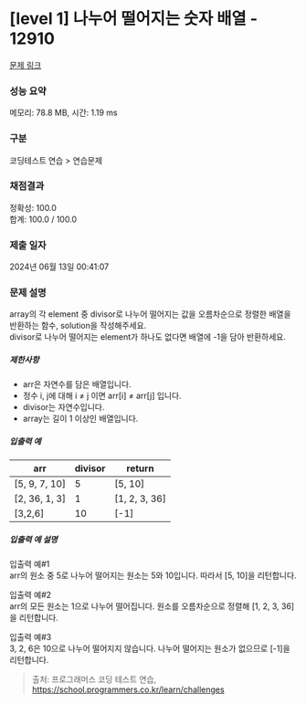 # [level 1] 나누어 떨어지는 숫자 배열 - 12910 

[문제 링크](https://school.programmers.co.kr/learn/courses/30/lessons/12910) 

### 성능 요약

메모리: 78.8 MB, 시간: 1.19 ms

### 구분

코딩테스트 연습 > 연습문제

### 채점결과

정확성: 100.0<br/>합계: 100.0 / 100.0

### 제출 일자

2024년 06월 13일 00:41:07

### 문제 설명

<p style="user-select: auto !important;">array의 각 element 중 divisor로 나누어 떨어지는 값을 오름차순으로 정렬한 배열을 반환하는 함수, solution을 작성해주세요.<br style="user-select: auto !important;">
divisor로 나누어 떨어지는 element가 하나도 없다면 배열에 -1을 담아 반환하세요. </p>

<h5 style="user-select: auto !important;">제한사항</h5>

<ul style="user-select: auto !important;">
<li style="user-select: auto !important;">arr은 자연수를 담은 배열입니다.</li>
<li style="user-select: auto !important;">정수 i, j에 대해 i ≠ j 이면 arr[i] ≠ arr[j] 입니다.</li>
<li style="user-select: auto !important;">divisor는 자연수입니다.</li>
<li style="user-select: auto !important;">array는 길이 1 이상인 배열입니다.</li>
</ul>

<h5 style="user-select: auto !important;">입출력 예</h5>
<table class="table" style="user-select: auto !important;">
        <thead style="user-select: auto !important;"><tr style="user-select: auto !important;">
<th style="user-select: auto !important;">arr</th>
<th style="user-select: auto !important;">divisor</th>
<th style="user-select: auto !important;">return</th>
</tr>
</thead>
        <tbody style="user-select: auto !important;"><tr style="user-select: auto !important;">
<td style="user-select: auto !important;">[5, 9, 7, 10]</td>
<td style="user-select: auto !important;">5</td>
<td style="user-select: auto !important;">[5, 10]</td>
</tr>
<tr style="user-select: auto !important;">
<td style="user-select: auto !important;">[2, 36, 1, 3]</td>
<td style="user-select: auto !important;">1</td>
<td style="user-select: auto !important;">[1, 2, 3, 36]</td>
</tr>
<tr style="user-select: auto !important;">
<td style="user-select: auto !important;">[3,2,6]</td>
<td style="user-select: auto !important;">10</td>
<td style="user-select: auto !important;">[-1]</td>
</tr>
</tbody>
      </table>
<h5 style="user-select: auto !important;">입출력 예 설명</h5>

<p style="user-select: auto !important;">입출력 예#1<br style="user-select: auto !important;">
arr의 원소 중 5로 나누어 떨어지는 원소는 5와 10입니다. 따라서 [5, 10]을 리턴합니다.</p>

<p style="user-select: auto !important;">입출력 예#2<br style="user-select: auto !important;">
arr의 모든 원소는 1으로 나누어 떨어집니다. 원소를 오름차순으로 정렬해 [1, 2, 3, 36]을 리턴합니다.</p>

<p style="user-select: auto !important;">입출력 예#3<br style="user-select: auto !important;">
3, 2, 6은 10으로 나누어 떨어지지 않습니다. 나누어 떨어지는 원소가 없으므로 [-1]을 리턴합니다.</p>


> 출처: 프로그래머스 코딩 테스트 연습, https://school.programmers.co.kr/learn/challenges